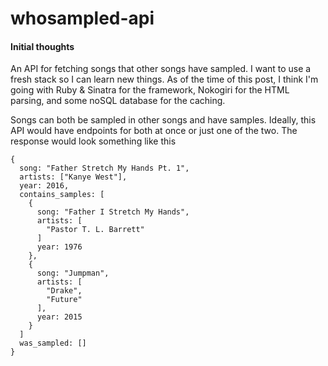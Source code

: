 # whosampled-api

#### Initial thoughts
An API for fetching songs that other songs have sampled. I want to use a fresh stack so I can learn new things. As of the time of this post, I think I'm going with Ruby & Sinatra for the framework, Nokogiri for the HTML parsing, and some noSQL database for the caching. 

Songs can both be sampled in other songs and have samples. Ideally, this API would have endpoints for both at once or just one of the two. 
The response would look something like this
```
{
  song: "Father Stretch My Hands Pt. 1",
  artists: ["Kanye West"],
  year: 2016,
  contains_samples: [
    {
      song: "Father I Stretch My Hands",
      artists: [
        "Pastor T. L. Barrett"
      ]
      year: 1976
    },
    {
      song: "Jumpman",
      artists: [ 
        "Drake", 
        "Future"
      ],
      year: 2015
    }
  ]
  was_sampled: []
}
```
